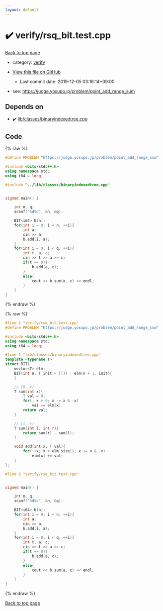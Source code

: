 ```yaml
---
layout: default
---
```


<!-- mathjax config similar to math.stackexchange -->
<script type="text/javascript" async
  src="https://cdnjs.cloudflare.com/ajax/libs/mathjax/2.7.5/MathJax.js?config=TeX-MML-AM_CHTML">
</script>
<script type="text/x-mathjax-config">
  MathJax.Hub.Config({
    TeX: { equationNumbers: { autoNumber: "AMS" }},
    tex2jax: {
      inlineMath: [ ['$','$'] ],
      processEscapes: true
    },
    "HTML-CSS": { matchFontHeight: false },
    displayAlign: "left",
    displayIndent: "2em"
  });
</script>

<script type="text/javascript" src="https://cdnjs.cloudflare.com/ajax/libs/jquery/3.4.1/jquery.min.js"></script>
<script src="https://cdn.jsdelivr.net/npm/jquery-balloon-js@1.1.2/jquery.balloon.min.js" integrity="sha256-ZEYs9VrgAeNuPvs15E39OsyOJaIkXEEt10fzxJ20+2I=" crossorigin="anonymous"></script>
<script type="text/javascript" src="../../assets/js/copy-button.js"></script>
<link rel="stylesheet" href="../../assets/css/copy-button.css" />


# :heavy_check_mark: verify/rsq_bit.test.cpp

<a href="../../index.html">Back to top page</a>

* category: <a href="../../index.html#e8418d1d706cd73548f9f16f1d55ad6e">verify</a>
* <a href="{{ site.github.repository_url }}/blob/master/verify/rsq_bit.test.cpp">View this file on GitHub</a>
    - Last commit date: 2019-12-05 03:16:14+09:00


* see: <a href="https://judge.yosupo.jp/problem/point_add_range_sum">https://judge.yosupo.jp/problem/point_add_range_sum</a>


## Depends on

* :heavy_check_mark: <a href="../../library/lib/classes/binaryindexedtree.cpp.html">lib/classes/binaryindexedtree.cpp</a>


## Code

<a id="unbundled"></a>
{% raw %}
```cpp
#define PROBLEM "https://judge.yosupo.jp/problem/point_add_range_sum"

#include <bits/stdc++.h>
using namespace std;
using i64 = long;

#include "../lib/classes/binaryindexedtree.cpp"


signed main() {

    int n, q;
    scanf("%d%d", &n, &q);

    BIT<i64> b(n);
    for(int i = 0; i < n; ++i){
        int a;
        cin >> a;
        b.add(i, a);
    }
    for(int i = 0; i < q; ++i){
        int t, a, c;
        cin >> t >> a >> c;
        if(t == 0){
            b.add(a, c);
        }
        else{
            cout << b.sum(a, c) << endl;
        }
    }
}


```
{% endraw %}

<a id="bundled"></a>
{% raw %}
```cpp
#line 1 "verify/rsq_bit.test.cpp"
#define PROBLEM "https://judge.yosupo.jp/problem/point_add_range_sum"

#include <bits/stdc++.h>
using namespace std;
using i64 = long;

#line 1 "lib/classes/binaryindexedtree.cpp"
template <typename T>
struct BIT{
    vector<T> elm;
    BIT(int n, T init = T()) : elm(n + 1, init){
    }

    // [0, x)
    T sum(int x){
        T val = 0;
        for(; x > 0; x -= x & -x)
            val += elm[x];
        return val;
    }

    // [l, r)
    T sum(int l, int r){
        return sum(r) - sum(l);
    }

    void add(int x, T val){
        for(++x; x < elm.size(); x += x & -x)
            elm[x] += val;
    }
};

#line 8 "verify/rsq_bit.test.cpp"


signed main() {

    int n, q;
    scanf("%d%d", &n, &q);

    BIT<i64> b(n);
    for(int i = 0; i < n; ++i){
        int a;
        cin >> a;
        b.add(i, a);
    }
    for(int i = 0; i < q; ++i){
        int t, a, c;
        cin >> t >> a >> c;
        if(t == 0){
            b.add(a, c);
        }
        else{
            cout << b.sum(a, c) << endl;
        }
    }
}


```
{% endraw %}

<a href="../../index.html">Back to top page</a>

